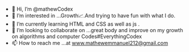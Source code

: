 - 👋 Hi, I’m @mathewCodex
- 👀 I’m interested in ...Growth📈.And trying to have fun with what I do.
- 🌱 I’m currently learning HTML and CSS as well as js .
- 💞️ I’m looking to collaborate on ...great body and improve on my growth on algorithms and computer Codes#EverythingCodex
- 📫 How to reach me ...at www.mathewemmanuel212@gmail.com

<!---
mathewCodex/mathewCodex is a ✨ special ✨ repository because its `README.md` (this file) appears on your GitHub profile.
You can click the Preview link to take a look at your changes.
--->
